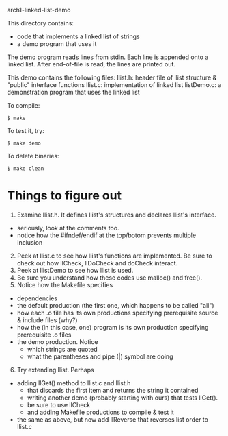 arch1-linked-list-demo

This directory contains:
* code that implements a linked list of strings 
* a demo program that uses it

The demo program reads lines from stdin.
Each line is appended onto a linked list.
After end-of-file is read, the lines are printed out.

This demo contains the following files:
 llist.h: header file of llist structure & "public" interface functions
 llist.c: implementation of linked list
 listDemo.c: a demonstration program that uses the linked list
 

To compile:
~~~
$ make
~~~

To test it, try:
~~~
$ make demo
~~~

To delete binaries:
~~~
$ make clean
~~~

# Things to figure out #

1. Examine llist.h.  It defines llist's structures and declares llist's interface.
  - seriously, look at the comments too.
  - notice how the #ifndef/endif at the top/botom prevents multiple inclusion
2. Peek at llist.c to see how llist's functions are implemented.
   Be sure to check out how llCheck, llDoCheck and doCheck interact.  
3. Peek at llistDemo to see how llist is used.
4. Be sure you understand how these codes use malloc() and free().
5. Notice how the Makefile specifies
  - dependencies
  - the default production (the first one, which happens to be called "all")
  - how each .o file has its own productions specifying prerequisite source & include files (why?)
  - how the (in this case, one) program is its own production specifying prerequisite .o files     
  - the demo production.  Notice
    - which strings are quoted
    - what the parentheses and pipe (|) symbol are doing
6. Try extending llist.  Perhaps
  - adding llGet() method to llist.c and llist.h
     - that discards the first item and returns the string it contained
     - writing another demo (probably starting with ours) that tests llGet().
     - be sure to use llCheck
     - and adding Makefile productions to compile & test it
  - the same as above, but now add llReverse that reverses list order to llist.c

